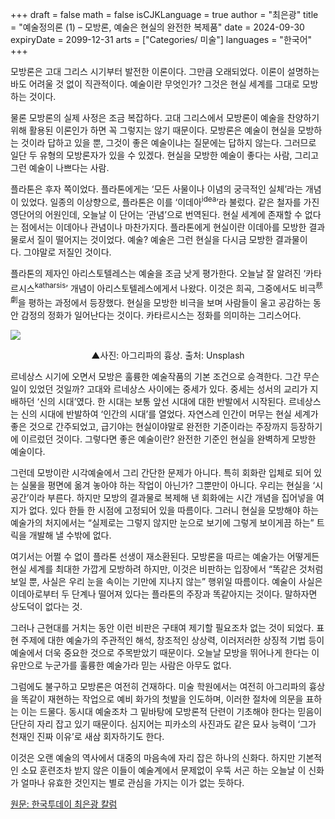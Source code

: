 +++
draft = false
math = false
isCJKLanguage = true
author = "최은광"
title = "예술정의론 (1) – 모방론, 예술은 현실의 완전한 복제품"
date = 2024-09-30
expiryDate = 2099-12-31
arts = ["Categories/ 미술"]
languages = "한국어"
+++

모방론은 고대 그리스 시기부터 발전한 이론이다. 그만큼 오래되었다. 이론이 설명하는 바도 어려울 것 없이 직관적이다. 예술이란 무엇인가? 그것은 현실 세계를 그대로 모방하는 것이다.

물론 모방론의 실제 사정은 조금 복잡하다. 고대 그리스에서 모방론이 예술을 찬양하기 위해 활용된 이론인가 하면 꼭 그렇지는 않기 때문이다. 모방론은 예술이 현실을 모방하는 것이라 답하고 있을 뿐, 그것이 좋은 예술이냐는 질문에는 답하지 않는다. 그러므로 일단 두 유형의 모방론자가 있을 수 있겠다. 현실을 모방한 예술이 좋다는 사람, 그리고 그런 예술이 나쁘다는 사람.

플라톤은 후자 쪽이었다. 플라톤에게는 ‘모든 사물이나 이념의 궁극적인 실체’라는 개념이 있었다. 일종의 이상향으로, 플라톤은 이를 ‘이데아<sup>idea</sup>’라 불렀다. 같은 철자를 가진 영단어의 어원인데, 오늘날 이 단어는 ‘관념’으로 번역된다. 현실 세계에 존재할 수 없다는 점에서는 이데아나 관념이나 마찬가지다. 플라톤에게 현실이란 이데아를 모방한 결과물로서 질이 떨어지는 것이었다. 예술? 예술은 그런 현실을 다시금 모방한 결과물이다. 그야말로 저질인 것이다.

플라톤의 제자인 아리스토텔레스는 예술을 조금 낫게 평가한다. 오늘날 잘 알려진 ‘카타르시스<sup>katharsis</sup>’ 개념이 아리스토텔레스에게서 나왔다. 이것은 희곡, 그중에서도 비극<sup>悲劇</sup>을 평하는 과정에서 등장했다. 현실을 모방한 비극을 보며 사람들이 울고 공감하는 동안 감정의 정화가 일어난다는 것이다. 카타르시스는 정화를 의미하는 그리스어다.

![](https://cdn.hantoday.net/news/photo/202409/44553_53894_4020.jpg)
<center>▲사진: 아그리파의 흉상. 출처: Unsplash</center>

르네상스 시기에 오면서 모방은 훌륭한 예술작품의 기본 조건으로 승격한다. 그간 무슨 일이 있었던 것일까? 고대와 르네상스 사이에는 중세가 있다. 중세는 성서의 교리가 지배하던 ‘신의 시대’였다. 한 시대는 보통 앞선 시대에 대한 반발에서 시작된다. 르네상스는 신의 시대에 반발하여 ‘인간의 시대’를 열었다. 자연스레 인간이 머무는 현실 세계가 좋은 것으로 간주되었고, 급기야는 현실이야말로 완전한 기준이라는 주장까지 등장하기에 이르렀던 것이다. 그렇다면 좋은 예술이란? 완전한 기준인 현실을 완벽하게 모방한 예술이다.

그런데 모방이란 시각예술에서 그리 간단한 문제가 아니다. 특히 회화란 입체로 되어 있는 실물을 평면에 옮겨 놓아야 하는 작업이 아닌가? 그뿐만이 아니다. 우리는 현실을 ‘시공간’이라 부른다. 하지만 모방의 결과물로 복제해 낸 회화에는 시간 개념을 집어넣을 여지가 없다. 있다 한들 한 시점에 고정되어 있을 따름이다. 그러니 현실을 모방해야 하는 예술가의 처지에서는 “실제로는 그렇지 않지만 눈으로 보기에 그렇게 보이게끔 하는” 트릭을 개발해 낼 수밖에 없다.

여기서는 어쩔 수 없이 플라톤 선생이 재소환된다. 모방론을 따르는 예술가는 어떻게든 현실 세계를 최대한 가깝게 모방하려 하지만, 이것은 비판하는 입장에서 “똑같은 것처럼 보일 뿐, 사실은 우리 눈을 속이는 기만에 지나지 않는” 행위일 따름이다. 예술이 사실은 이데아로부터 두 단계나 떨어져 있다는 플라톤의 주장과 똑같아지는 것이다. 말하자면 상도덕이 없다는 것.

그러나 근현대를 거치는 동안 이런 비판은 구태여 제기할 필요조차 없는 것이 되었다. 표현 주제에 대한 예술가의 주관적인 해석, 창조적인 상상력, 이러저러한 상징적 기법 등이 예술에서 더욱 중요한 것으로 주목받았기 때문이다. 오늘날 모방을 뛰어나게 한다는 이유만으로 누군가를 훌륭한 예술가라 믿는 사람은 아무도 없다.

그럼에도 불구하고 모방론은 여전히 건재하다. 미술 학원에서는 여전히 아그리파의 흉상을 똑같이 재현하는 작업으로 예비 화가의 첫발을 인도하며, 이러한 절차에 의문을 표하는 이는 드물다. 동시대 예술조차 그 밑바탕에 모방론적 단련이 기초해야 한다는 믿음이 단단히 자리 잡고 있기 때문이다. 심지어는 피카소의 사진과도 같은 묘사 능력이 ‘그가 천재인 진짜 이유’로 새삼 회자하기도 한다.

이것은 오랜 예술의 역사에서 대중의 마음속에 자리 잡은 하나의 신화다. 하지만 기본적인 소묘 훈련조차 받지 않은 이들이 예술계에서 문제없이 우뚝 서곤 하는 오늘날 이 신화가 얼마나 유효한 것인지는 별로 관심을 가지는 이가 없는 듯하다.

<a href="https://www.hantoday.net/news/articleView.html?idxno=44553" target="_blank" rel="noopener noreferrer">원문: 한국투데이 최은광 칼럼</a>